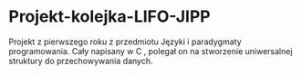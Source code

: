 # Projekt-kolejka-LIFO-JIPP
Projekt z pierwszego roku z przedmiotu Języki i paradygmaty programowania.
Cały napisany w C , polegał on na stworzenie uniwersalnej struktury do przechowywania danych.
